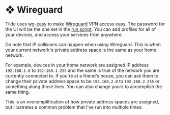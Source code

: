 # ❖ Wireguard

Tilde uses [wg-easy](https://github.com/wg-easy/wg-easy) to make [Wireguard](https://www.wireguard.com/) VPN access easy.
The password for the UI will be the one set in the [run script](https://github.com/dotzenith/tilde/blob/main/run.sh).
You can add profiles for all of your devices, and access your services from anywhere.

Do note that IP collisions can happen when using Wireguard. This is when your current network's private address space is the same as your home network.

For example, devices in your home network are assigned IP address `192.168.1.0` to `192.168.1.255` and the same is true of the network you are currently connected to.
If you're at a friend's house, you can ask them to change their private address space to be `192.168.2.0` to `192.168.2.255` or something along those lines.
You can also change yours to accomplish the same thing.

This is an oversimplification of how private address spaces are assigned, but illustrates a common problem that I've run into multiple times.
